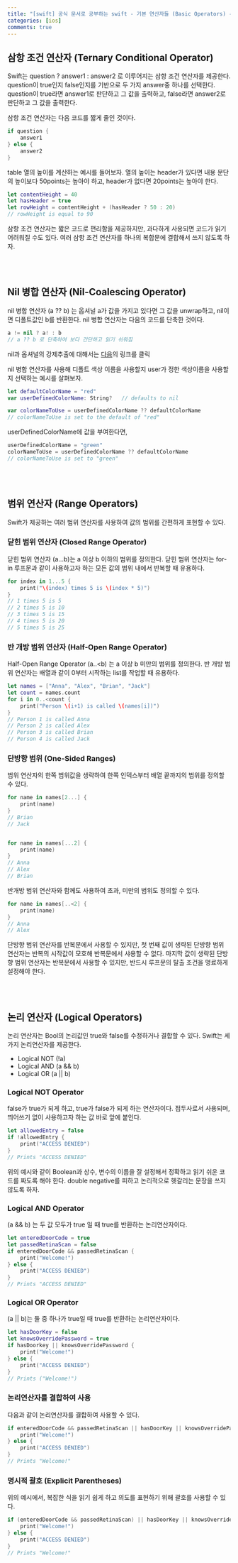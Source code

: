 ```yaml
---
title: "[swift] 공식 문서로 공부하는 swift - 기본 연산자들 (Basic Operators) - 2"
categories: [ios]
comments: true
---
```


## 삼항 조건 연산자 (Ternary Conditional Operator)

Swift는 question ? answer1 : answer2 로 이루어지는 삼항 조건 연산자를 제공한다. question이 true인지 false인지를 기반으로 두 가지 answer중 하나를 선택한다. question이 true라면 answer1로 판단하고 그 값을 출력하고, false라면 answer2로 판단하고 그 값을 출력한다.

삼항 조건 연산자는 다음 코드를 짧게 줄인 것이다.

```swift
if question {
    answer1
} else {
    answer2
}
```

table 열의 높이를 계산하는 예시를 들어보자. 열의 높이는 header가 있다면 내용 문단의 높이보다 50points는 높아야 하고, header가 없다면 20points는 높아야 한다.

```swift
let contentHeight = 40
let hasHeader = true
let rowHeight = contentHeight + (hasHeader ? 50 : 20)
// rowHeight is equal to 90
```

삼항 조건 연산자는 짧은 코드로 편리함을 제공하지만, 과다하게 사용되면 코드가 읽기 어려워질 수도 있다. 여러 삼항 조건 연산자를 하나의 복합문에 결합해서 쓰지 않도록 하자.

<br><br>

## Nil 병합 연산자 (Nil-Coalescing Operator)

nil 병합 연산자 (a ?? b) 는 옵셔널 a가 값을 가지고 있다면 그 값을 unwrap하고, nil이면 디폴트값인 b를 반환한다. nil 병합 연산자는 다음의 코드를 단축한 것이다.

```swift
a != nil ? a! : b
// a ?? b 로 단축하여 보다 간단하고 읽기 쉬워짐
```

nil과 옵셔널의 강제추출에 대해서는 [다음](https://palrang22.github.io/2023-04/swift3)의 링크를 클릭

nil 병합 연산자를 사용해 디폴트 색상 이름을 사용할지 user가 정한 색상이름을 사용할지 선택하는 예시를 살펴보자.

```swift
let defaultColorName = "red"
var userDefinedColorName: String?   // defaults to nil

var colorNameToUse = userDefinedColorName ?? defaultColorName
// colorNameToUse is set to the default of "red"
```

userDefinedColorName에 값을 부여한다면,

```swift
userDefinedColorName = "green"
colorNameToUse = userDefinedColorName ?? defaultColorName
// colorNameToUse is set to "green"
```

<br><br>

## 범위 연산자 (Range Operators)
Swift가 제공하는 여러 범위 연산자를 사용하여 값의 범위를 간편하게 표현할 수 있다.


### 닫힌 범위 연산자 (Closed Range Operator)
닫힌 범위 연산자 (a...b)는 a 이상 b 이하의 범위를 정의한다. 닫힌 범위 연산자는 for-in 루프문과 같이 사용하고자 하는 모든 값의 범위 내에서 반복할 때 유용하다.

```swift
for index in 1...5 {
    print("\(index) times 5 is \(index * 5)")
}
// 1 times 5 is 5
// 2 times 5 is 10
// 3 times 5 is 15
// 4 times 5 is 20
// 5 times 5 is 25
```

### 반 개방 범위 연산자 (Half-Open Range Operator)
Half-Open Range Operator (a..&lt;b) 는 a 이상 b 미만의 범위를 정의한다. 반 개방 범위 연산자는 배열과 같이 0부터 시작하는 list를 작업할 때 유용하다.

```swift
let names = ["Anna", "Alex", "Brian", "Jack"]
let count = names.count
for i in 0..<count {
    print("Person \(i+1) is called \(names[i])")
}
// Person 1 is called Anna
// Person 2 is called Alex
// Person 3 is called Brian
// Person 4 is called Jack
```

### 단방향 범위 (One-Sided Ranges)
범위 연산자의 한쪽 범위값을 생략하여 한쪽 인덱스부터 배열 끝까지의 범위를 정의할 수 있다.

```swift
for name in names[2...] {
    print(name)
}
// Brian
// Jack


for name in names[...2] {
    print(name)
}
// Anna
// Alex
// Brian
```

반개방 범위 연산자와 함께도 사용하여 초과, 미만의 범위도 정의할 수 있다.

```swift
for name in names[..<2] {
    print(name)
}
// Anna
// Alex
```

단방향 범위 연산자를 반복문에서 사용할 수 있지만, 첫 번째 값이 생략된 단방향 범위 연산자는 반복의 시작값이 모호해 반복문에서 샤용할 수 없다. 마지막 값이 생략된 단방향 범위 연산자는 반복문에서 사용할 수 있지만, 반드시 루프문의 탈출 조건을 명료하게 설정해야 한다. 

<br><br>

## 논리 연산자 (Logical Operators)
논리 연산자는 Bool의 논리값인 true와 false를 수정하거나 결합할 수 있다. Swift는 세 가지 논리연산자를 제공한다.

- Logical NOT (!a)
- Logical AND (a && b)
- Logical OR (a || b)

### Logical NOT Operator
false가 true가 되게 하고, true가 false가 되게 하는 연산자이다. 접두사로서 사용되며, 띄어쓰기 없이 사용하고자 하는 값 바로 앞에 붙인다.

```swift
let allowedEntry = false
if !allowedEntry {
    print("ACCESS DENIED")
}
// Prints "ACCESS DENIED"
```

위의 예시와 같이 Boolean과 상수, 변수의 이름을 잘 설정해서 정확하고 읽기 쉬운 코드를 짜도록 해야 한다. double negative를 피하고 논리적으로 헷갈리는 문장을 쓰지 않도록 하자.

### Logical AND Operator
(a && b) 는 두 값 모두가 true 일 때 true를 반환하는 논리연산자이다.

```swift
let enteredDoorCode = true
let passedRetinaScan = false
if enteredDoorCode && passedRetinaScan {
    print("Welcome!")
} else {
    print("ACCESS DENIED")
}
// Prints "ACCESS DENIED"
```

### Logical OR Operator
(a || b)는 둘 중 하나가 true일 때 true를 반환하는 논리연산자이다.

```swift 
let hasDoorKey = false
let knowsOverridePassword = true
if hasDoorkey || knowsOverridePassword {
    print("Welcome!")
} else {
    print("ACCESS DENIED")
}
// Prints ("Welcome!")
```

### 논리연산자를 결합하여 사용
다음과 같이 논리연산자를 결합하여 사용할 수 있다.

```swift
if enteredDoorCode && passedRetinaScan || hasDoorKey || knowsOverridePassword {
    print("Welcome!")
} else {
    print("ACCESS DENIED")
}
// Prints "Welcome!"
```

### 명시적 괄호 (Explicit Parentheses)
위의 예시에서, 복잡한 식을 읽기 쉽게 하고 의도를 표현하기 위해 괄호를 사용할 수 있다.

```swift
if (enteredDoorCode && passedRetinaScan) || hasDoorKey || knowsOverridePassword {
    print("Welcome!")
} else {
    print("ACCESS DENIED")
}
// Prints "Welcome!"
```
